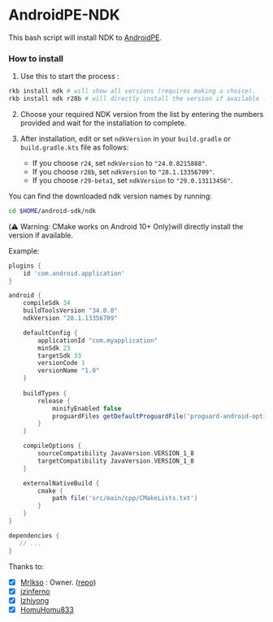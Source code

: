 # AndroidPE-NDK
This bash script will install NDK to [AndroidPE](https://github.com/jkasdbt/AndroidPE).
### How to install

1. Use this to start the process :
```bash
rkb install ndk # will show all versions (requires making a choice).
rkb install ndk r28b # will directly install the version if available .
```

2. Choose your required NDK version from the list by entering the numbers provided and wait for the installation to complete.

3. After installation, edit or set `ndkVersion` in your `build.gradle` or `build.gradle.kts` file as follows:

   - If you choose `r24`, set `ndkVersion` to `"24.0.8215888"`.
   - If you choose `r28b`, set `ndkVersion` to `"28.1.13356709"`.
   - If you choose `r29-beta1`, set `ndkVersion` to `"29.0.13113456"`.


You can find the downloaded ndk version names by running:
```bash
cd $HOME/android-sdk/ndk
```

(⚠️ Warning: CMake works on Android 10+ Only)will directly install the version if available.

Example:

```groovy
plugins {
    id 'com.android.application'
}

android {
    compileSdk 34
    buildToolsVersion "34.0.0"
    ndkVersion "28.1.13356709"

    defaultConfig {
        applicationId "com.myapplication"
        minSdk 23
        targetSdk 33
        versionCode 1
        versionName "1.0"
    }
    
    buildTypes {
        release {
            minifyEnabled false
            proguardFiles getDefaultProguardFile('proguard-android-optimize.txt'), 'proguard-rules.pro'
        }
    }

    compileOptions {
        sourceCompatibility JavaVersion.VERSION_1_8
        targetCompatibility JavaVersion.VERSION_1_8
    }

    externalNativeBuild {
        cmake {
            path file('src/main/cpp/CMakeLists.txt')
        }
    }
}

dependencies {
   // ...
}
```

Thanks to:
- [x] [MrIkso](https://github.com/MrIkso) : Owner. ([repo](https://github.com/MrIkso/AndroidIDE-NDK))
- [x] [jzinferno](https://github.com/jzinferno/termux-ndk)
- [x] [lzhiyong](https://github.com/lzhiyong/termux-ndk)
- [x] [HomuHomu833](https://github.com/HomuHomu833/android-ndk-custom)
